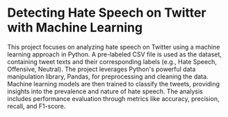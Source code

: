<h1><b>Detecting Hate Speech on Twitter with Machine Learning</b></h1>
This project focuses on analyzing hate speech on Twitter using a machine learning approach in Python. A pre-labeled CSV file is used as the dataset, containing tweet texts and their corresponding labels (e.g., Hate Speech, Offensive, Neutral). The project leverages Python's powerful data manipulation library, Pandas, for preprocessing and cleaning the data. Machine learning models are then trained to classify the tweets, providing insights into the prevalence and nature of hate speech. The analysis includes performance evaluation through metrics like accuracy, precision, recall, and F1-score.
